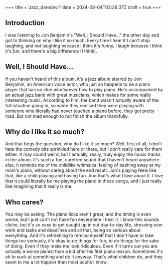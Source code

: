 +++
title = 'Jazz_daredevil'
date = 2024-08-04T03:26:37Z
draft = true
+++

## Introduction
I was listening to Jon Benjamin's "Well, I Should Have..." the other day and got to thinking on why I like it so much. Every time I hear it I can't stop laughing, and not laughing because I think it's funny, I laugh because I think it's *fun*, and there's a big difference (I think).

## Well, I Should Have...

If you haven't heard of this album, it's a jazz album starred by Jon Benjamin, an American voice actor, who just so happens to be a piano player that has no clue _whatsoever_ how to play piano. He's accompanied by an actual jazz band with great musicians, which makes for some really interesting music. According to him, the band wasn't actually aware of the full situation going in, so when they realised they were playing with someone who literally had never touched a piano before, they got pretty mad. But not mad enough to not finish the album thankfully.

## Why do I like it so much?

And that begs the question, why do I like it so much? Well, first of all, I don't hate the comedy bits sprinkled here or there, but I don't really care for them either. It may sound weird, but I actually, really, truly enjoy the music tracks in the album. It's such a fun, carefree sound that I haven't heard anywhere else, it reminds me of the childlike whimsical feeling of bashing away at my mom's piano, without caring about the end result. Jon's playing feels like that, like a child playing and having fun. And that's what I love about it. I love that it could literally be me playing the piano in those songs, and I just really like imagining that it really is me.

## Who cares?

You may be asking. The piano licks aren't great, and the timing is even worse, but I just can't not have fun eeverytime I hear it. I know this sounds cliche, but it's so easy to get caught up in out day-to-day life, stressing over work and tasks and deadlines and all that, being so serious about everything. And it's refreshing to remind myself that I don't have to take things too seriously, it's okay to do things for fun, to do things for the sake of doing. Even if they make me look ridiculous. Even if it turns out you are actually a worse pianist than a kid after his first piano lesson. Sometimes it's ok to suck at something and do it anyway. That's what children do, and they seem to me a lot happier than most adults I know.
